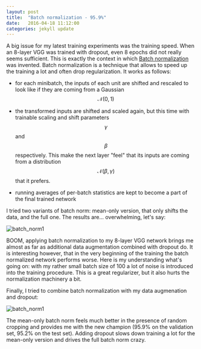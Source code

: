 ```yaml
---
layout: post
title:  "Batch normalization - 95.9%"
date:   2016-04-18 11:12:00
categories: jekyll update
---
```


A big issue for my latest training experiments was the training speed. When an
8-layer VGG was trained with dropout, even 8 epochs did not really seems
sufficient. This is exactly the context in which [Batch
normalization](http://arxiv.org/abs/1502.03167) was invented. Batch
normalization is a technique that allows to speed up the training a lot 
and often drop regularization. It works as follows:

- for each minibatch, the inputs of each unit are shifted and rescaled to look
  like if they are coming from a Gaussian $$\mathcal{N}(0, 1)$$

- the transformed inputs are shifted and scaled again, but this time with
  trainable scaling and shift parameters $$\gamma$$ and $$\beta$$ respectively.
  This make the next layer "feel" that its inputs are coming from a distribution
  $$\mathcal{N}(\beta, \gamma)$$ that it prefers.

- running averages of per-batch statistics are kept to become a part of the
  final trained network 

I tried two variants of batch norm: mean-only version, that only shifts the
data, and the full one. The results are... overwhelming, let's say:

![batch_norm1]({{site.baseurl}}/downloads/batch_norm1.png)

BOOM, applying batch normalization to my 8-layer VGG network brings me almost 
as far as additional data augmentation combined with dropout do. It is
interesting however, that in the very beginning of the training the batch
normalized network performs worse. Here is my understanding what's going on:
with my rather small batch size of 100 a lot of noise is introduced into the training
procedure. This is a great regularizer, but it also hurts the normalization
machinery a bit.

Finally, I tried to combine batch normalization with my data augmenation and
dropout:

![batch_norm1]({{site.baseurl}}/downloads/batch_norm2.png)

The mean-only batch norm feels much better in the presence of random cropping
and provides me with the new champion (95.9% on the validation set, 95.2% on
the test set). Adding dropout slows down training a lot for the mean-only
version and drives the full batch norm crazy.
